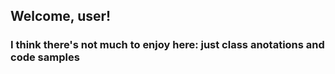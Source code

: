 ## Welcome, user!

### I think there's not much to enjoy here: just class anotations and code samples